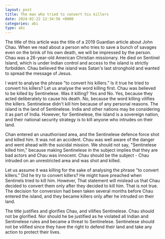 ```yaml
---
layout: post
title: The man who tried to convert his killers
date: 2024-02-22 12:34:56 +0000
categories: abi
type: abi
---
```


<div class="abi">
The title of this article was the title of a 2019 Guardian article about John Chau. When we read about a person who tries to save a bunch of savages even on the brink of his own death, we will be impressed by the person. Chau was a 26-year-old American Christian missionary. He died on Sentinel Island, which is under Indian control and access to the island is strictly forbidden. Chau believed the island was Satan's last stronghold and wanted to spread the message of Jesus.

I want to analyse the phrase "to convert his killers." Is it true he tried to convert his killers? Let us analyse the word killing first. Chau was believed to be killed by Sentinelese. Was it killing? Yes and No. Yes, because they acted deliberately to cause his death. No, because the word killing vilifies the killers. Sentinelese didn't kill him because of any personal reasons. The island is the land of Sentinelese. India and other nations may be considering it as part of India. However, for Sentinelese, the island is a sovereign nation, and their national security strategy is to kill anyone who intrudes on their land.

Chan entered an unauthorised area, and the Sentinelese defence force shot and killed him. It was not an accident. Chau was well aware of the danger and went ahead with the suicidal mission. We should not say, "Sentinelese killed him," because making Sentinelese in the subject implies that they are bad actors and Chau was innocent. Chau should be the subject - Chau intruded on an unrestricted area and was shot and killed. 

Let us assume it was killing for the sake of analysing the phrase "to convert killers." Did he try to convert killers? He might have preached when Sentinels tried to kill him. However, That statement will mislead us that Chau decided to convert them only after they decided to kill him. That is not true. The decision for conversion had been taken several months before Chau entered the island, and they became killers only after he intruded on their land.

The title justifies and glorifies Chau, and vilifies Sentinelese. Chau should not be glorified. Nor should he be justified as he violated all Indian and Sentinelese rules and became a threat to Sentinelese. Sentinelese should not be vilified since they have the right to defend their land and take any action to protect their lives.  
</div>
